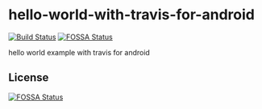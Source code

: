 # hello-world-with-travis-for-android
[![Build Status](https://travis-ci.org/jurkov/hello-world-with-travis-for-android.svg?branch=master)](https://travis-ci.org/jurkov/hello-world-with-travis-for-android)
[![FOSSA Status](https://app.fossa.io/api/projects/git%2Bgithub.com%2Fjurkov%2Fhello-world-with-travis-for-android.svg?type=shield)](https://app.fossa.io/projects/git%2Bgithub.com%2Fjurkov%2Fhello-world-with-travis-for-android?ref=badge_shield)

hello world example with travis for android


## License
[![FOSSA Status](https://app.fossa.io/api/projects/git%2Bgithub.com%2Fjurkov%2Fhello-world-with-travis-for-android.svg?type=large)](https://app.fossa.io/projects/git%2Bgithub.com%2Fjurkov%2Fhello-world-with-travis-for-android?ref=badge_large)